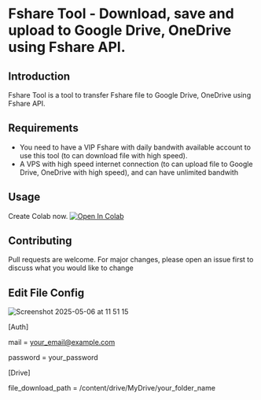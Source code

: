 # Fshare Tool - Download, save and upload to Google Drive, OneDrive using Fshare API.

## Introduction

Fshare Tool is a tool to transfer Fshare file to Google Drive, OneDrive using Fshare API.

## Requirements
- You need to have a VIP Fshare with daily bandwith available account to use this tool (to can download file with high speed).
- A VPS with high speed internet connection (to can upload file to Google Drive, OneDrive with high speed), and can have unlimited bandwith


## Usage
Create Colab now.  [![Open In Colab](https://colab.research.google.com/assets/colab-badge.svg)](https://github.com/Ralph1114/Fsharenewtool/blob/main/Download_Fshare_To_Google_Drive.ipynb)


## Contributing
Pull requests are welcome. For major changes, please open an issue first to discuss what you would like to change

## Edit File Config

![Screenshot 2025-05-06 at 11 51 15](https://github.com/user-attachments/assets/2f8e4fce-be0e-4ae9-ae0c-816fde5be894)

[Auth]

mail = your_email@example.com

password = your_password

[Drive]

file_download_path = /content/drive/MyDrive/your_folder_name
